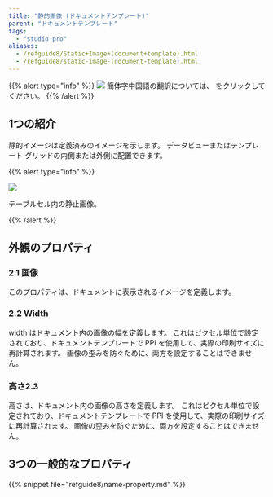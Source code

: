 ```yaml
---
title: "静的画像 (ドキュメントテンプレート)"
parent: "ドキュメントテンプレート"
tags:
  - "studio pro"
aliases:
  - /refguide8/Static+Image+(document+template).html
  - /refguide8/static-image-(document-template).html
---
```


{{% alert type="info" %}}
<img src="attachments/chinese-translation/china.png" style="display: inline-block; margin: 0" /> 簡体字中国語の翻訳については、 [<unk> <unk> <unk>](https://cdn.mendix.tencent-cloud.com/documentation/refguide8/static-image-document-template.pdf) をクリックしてください。
{{% /alert %}}

## 1つの紹介

静的イメージは定義済みのイメージを示します。 データビューまたはテンプレート グリッドの内側または外側に配置できます。

{{% alert type="info" %}}

![](attachments/document-templates/918133.png)

テーブルセル内の静止画像。

{{% /alert %}}

## 外観のプロパティ

### 2.1 画像

このプロパティは、ドキュメントに表示されるイメージを定義します。

### 2.2 Width

width はドキュメント内の画像の幅を定義します。 これはピクセル単位で設定されており、ドキュメントテンプレートで PPI を使用して、実際の印刷サイズに再計算されます。 画像の歪みを防ぐために、両方を設定することはできません。

### 高さ2.3

高さは、ドキュメント内の画像の高さを定義します。 これはピクセル単位で設定されており、ドキュメントテンプレートで PPI を使用して、実際の印刷サイズに再計算されます。 画像の歪みを防ぐために、両方を設定することはできません。

## 3つの一般的なプロパティ

{{% snippet file="refguide8/name-property.md" %}}
